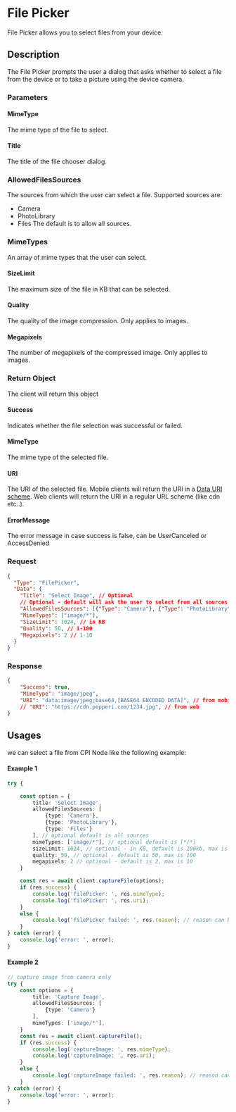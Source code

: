 # File Picker
File Picker allows you to select files from your device.

## Description
The File Picker prompts the user a dialog that asks whether to select a file from the device or to take a picture using the device camera.

### Parameters 

#### MimeType
The mime type of the file to select.

#### Title
The title of the file chooser dialog.

### AllowedFilesSources
The sources from which the user can select a file.
Supported sources are:
* Camera
* PhotoLibrary
* Files
The default is to allow all sources.

### MimeTypes
An array of mime types that the user can select.

#### SizeLimit
The maximum size of the file in KB that can be selected.

#### Quality
The quality of the image compression. Only applies to images.

#### Megapixels
The number of megapixels of the compressed image. Only applies to images.


### Return Object
The client will return this object

#### Success
Indicates whether the file selection was successful or failed.

#### MimeType
The mime type of the selected file.

#### URI
The URI of the selected file.
Mobile clients will return the URI in a [Data URI scheme](https://en.wikipedia.org/wiki/Data_URI_scheme).
Web clients will return the URI in a regular URL scheme (like cdn etc..).

#### ErrorMessage
The error message in case success is false, can be UserCanceled or AccessDenied

### Request
```json
{
  "Type": "FilePicker",
  "Data": {
    "Title": "Select Image", // Optional
    // Optional - default will ask the user to select from all sources
    "AllowedFilesSources": [{"Type": "Camera"}, {"Type": "PhotoLibrary"}, {"Type": "Files"}], 
    "MimeTypes": ["image/*"],
    "SizeLimit": 1024, // in KB
    "Quality": 50, // 1-100
    "Megapixels": 2 // 1-10
  }
}
```

### Response
```json
{
    "Success": true,
    "MimeType": "image/jpeg",
    "URI": "data:image/jpeg;base64,[BASE64 ENCODED DATA]", // from mobile
    // "URI": "https://cdn.pepperi.com/1234.jpg", // from web
}
```

## Usages
we can select a file from  CPI Node like the following example:

#### Example 1
```typescript
try {

    const option = {
        title: 'Select Image',
        allowedFilesSources: [
            {type: 'Camera'},
            {type: 'PhotoLibrary'},
            {type: 'Files'}
        ], // optional default is all sources
        mimeTypes: ['image/*'], // optional default is [*/*]
        sizeLimit: 1024, // optional - in KB, default is 200kb, max is 5 GB
        quality: 50, // optional - default is 50, max is 100
        megapixels: 2 // optional - default is 2, max is 10
    }

    const res = await client.captureFile(options);
    if (res.success) {
        console.log('filePicker: ', res.mimeType);
        console.log('filePicker: ', res.uri);
    }
    else {
        console.log('filePicker failed: ', res.reason); // reason can be 'UserCanceled' or 'AccessDenied'
    }
} catch (error) {
    console.log('error: ', error);
}

```

#### Example 2
```typescript
// capture image from camera only
try {
    const options = {
        title: 'Capture Image',
        allowedFilesSources: [
            {type: 'Camera'}
        ],
        mimeTypes: ['image/*'],
    }
    const res = await client.captureFile();
    if (res.success) {
        console.log('captureImage: ', res.mimeType);
        console.log('captureImage: ', res.uri);
    }
    else {
        console.log('captureImage failed: ', res.reason); // reason can be 'UserCanceled' or 'AccessDenied'
    }
} catch (error) {
    console.log('error: ', error);
}

```

